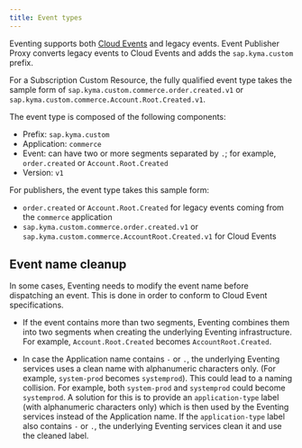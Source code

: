 ```yaml
---
title: Event types
---
```


Eventing supports both [Cloud Events](https://cloudevents.io/) and legacy events. Event Publisher Proxy converts legacy events to Cloud Events and adds the `sap.kyma.custom` prefix.

For a Subscription Custom Resource, the fully qualified event type takes the sample form of `sap.kyma.custom.commerce.order.created.v1` or `sap.kyma.custom.commerce.Account.Root.Created.v1`.

The event type is composed of the following components:
- Prefix: `sap.kyma.custom`
- Application: `commerce`
- Event: can have two or more segments separated by `.`; for example, `order.created` or `Account.Root.Created`
- Version: `v1`

For publishers, the event type takes this sample form:
- `order.created` or `Account.Root.Created` for legacy events coming from the `commerce` application
- `sap.kyma.custom.commerce.order.created.v1` or `sap.kyma.custom.commerce.AccountRoot.Created.v1` for Cloud Events


## Event name cleanup

In some cases, Eventing needs to modify the event name before dispatching an event. This is done in order to conform to Cloud Event specifications.

- If the event contains more than two segments, Eventing combines them into two segments when creating the underlying Eventing infrastructure. For example, `Account.Root.Created` becomes `AccountRoot.Created`.

- In case the Application name contains `-` or `.`, the underlying Eventing services uses a clean name with alphanumeric characters only. (For example, `system-prod` becomes `systemprod`).
This could lead to a naming collision. For example, both `system-prod` and `systemprod` could become `systemprod`.
A solution for this is to provide an `application-type` label (with alphanumeric characters only) which is then used by the Eventing services instead of the Application name. If the `application-type` label also contains `-` or `.`, the underlying Eventing services clean it and use the cleaned label.
